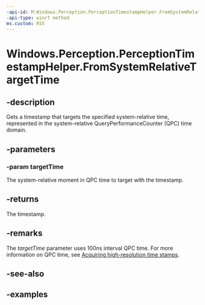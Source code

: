 ```yaml
---
-api-id: M:Windows.Perception.PerceptionTimestampHelper.FromSystemRelativeTargetTime(Windows.Foundation.TimeSpan)
-api-type: winrt method
ms.custom: RS5
---
```


<!-- Method syntax.
public PerceptionTimestamp PerceptionTimestampHelper.FromSystemRelativeTargetTime(TimeSpan targetTime)
-->

# Windows.Perception.PerceptionTimestampHelper.FromSystemRelativeTargetTime

## -description
Gets a timestamp that targets the specified system-relative time, represented in the system-relative QueryPerformanceCounter (QPC) time domain.

## -parameters
### -param targetTime
The system-relative moment in QPC time to target with the timestamp.

## -returns
The timestamp.

## -remarks
The *targetTime* parameter uses 100ns interval QPC time. For more information on QPC time, see [Acquiring high-resolution time stamps](https://msdn.microsoft.com/library/windows/desktop/dn553408.aspx). 

## -see-also

## -examples

